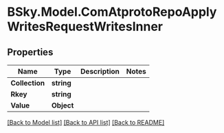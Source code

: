 # BSky.Model.ComAtprotoRepoApplyWritesRequestWritesInner

## Properties

Name | Type | Description | Notes
------------ | ------------- | ------------- | -------------
**Collection** | **string** |  | 
**Rkey** | **string** |  | 
**Value** | **Object** |  | 

[[Back to Model list]](../README.md#documentation-for-models) [[Back to API list]](../README.md#documentation-for-api-endpoints) [[Back to README]](../README.md)

